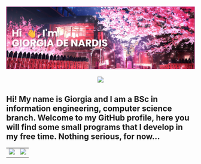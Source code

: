 <p align="center">
  <img src="https://raw.githubusercontent.com/giorgiadns/giorgiadns/main/banner3.png" />
  <br/><br/>
  <img src="https://komarev.com/ghpvc/?username=giorgiadns&color=ff69b4&style=for-the-badge" />
</p>


## Hi! My name is Giorgia and I am a BSc in information engineering, computer science branch. Welcome to my GitHub profile, here you will find some small programs that I develop in my free time. Nothing serious, for now...

  <div align="center">
  <table border="0">
    <tr>
      <td>
        <img src="https://github-readme-stats.vercel.app/api?username=giorgiadns&show_icons=true&theme=synthwave&hide=stars,issues" height="150"/>
      </td>
      <td>
        <img src="https://github-readme-stats.vercel.app/api/top-langs/?username=giorgiadns&hide_progress=true&layout=compact&theme=synthwave" height="150"/>
      </td>
    </tr>
  </table>
</div>


